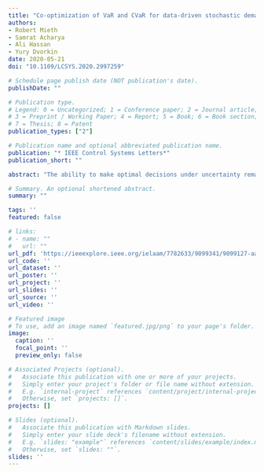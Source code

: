 ```yaml
---
title: "Co-optimization of VaR and CVaR for data-driven stochastic demand response auction"
authors:
- Robert Mieth
- Samrat Acharya
- Ali Hassan
- Yury Dvorkin
date: 2020-05-21
doi: "10.1109/LCSYS.2020.2997259"

# Schedule page publish date (NOT publication's date).
publishDate: ""

# Publication type.
# Legend: 0 = Uncategorized; 1 = Conference paper; 2 = Journal article;
# 3 = Preprint / Working Paper; 4 = Report; 5 = Book; 6 = Book section;
# 7 = Thesis; 8 = Patent
publication_types: ["2"]

# Publication name and optional abbreviated publication name.
publication: "* IEEE Control Systems Letters*"
publication_short: ""

abstract: "The ability to make optimal decisions under uncertainty remains important across a variety of disciplines from portfolio management to power engineering. This generally implies applying some safety margins on uncertain parameters that may only be observable through a finite set of historical samples. Nevertheless, the optimized decisions must be resilient to all probable outcomes, while ideally providing some measure of severity of any potential violations in the less probable outcomes. It is known that the conditional value-at-risk (CVaR) can be used to quantify risk in an optimization task, though may also impose overly conservative margins. Therefore, this letter develops a means of co-optimizing the value-at-risk (VaR) level associated with the CVaR to guarantee resilience in probable cases while providing a measure of the average violation in less probable cases. To further combat uncertainty, the CVaR and VaR co-optimization is extended in a distributionally robust manner using the Wasserstein metric to establish an ambiguity set constructed from finite samples, which is guaranteed to contain the true distribution with a certain confidence."

# Summary. An optional shortened abstract.
summary: ""

tags: ''
featured: false

# links:
# - name: ""
#   url: ""
url_pdf: 'https://ieeexplore.ieee.org/ielaam/7782633/9099341/9099127-aam.pdf'
url_code: '' 
url_dataset: ''
url_poster: ''
url_project: ''
url_slides: ''
url_source: ''
url_video: ''

# Featured image
# To use, add an image named `featured.jpg/png` to your page's folder. 
image:
  caption: ''
  focal_point: ''
  preview_only: false

# Associated Projects (optional).
#   Associate this publication with one or more of your projects.
#   Simply enter your project's folder or file name without extension.
#   E.g. `internal-project` references `content/project/internal-project/index.md`.
#   Otherwise, set `projects: []`.
projects: []

# Slides (optional).
#   Associate this publication with Markdown slides.
#   Simply enter your slide deck's filename without extension.
#   E.g. `slides: "example"` references `content/slides/example/index.md`.
#   Otherwise, set `slides: ""`.
slides: ''
---
```

